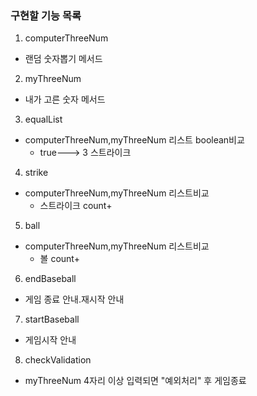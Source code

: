 ### 구현할 기능 목록

1. computerThreeNum
+ 랜덤 숫자뽑기 메서드


2. myThreeNum
+ 내가 고른 숫자 메서드


3. equalList
+ computerThreeNum,myThreeNum 리스트 boolean비교
  - true---> 3 스트라이크


4. strike
+ computerThreeNum,myThreeNum 리스트비교
  - 스트라이크 count+


5. ball
+ computerThreeNum,myThreeNum 리스트비교
  - 볼 count+


6. endBaseball
+ 게임 종료 안내.재시작 안내


7. startBaseball
+ 게임시작 안내


8. checkValidation
+ myThreeNum 4자리 이상 입력되면 "예외처리" 후 게임종료